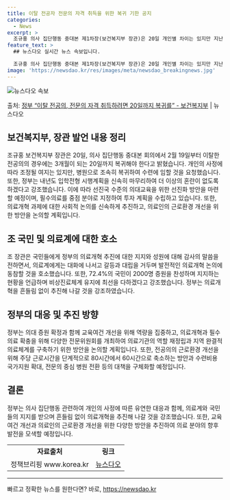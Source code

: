```yaml
---
title: 이탈 전공자 전문의 자격 취득을 위한 복귀 기한 공지
categories:
  - News
excerpt: >
  조규홍 의사 집단행동 중대본 제1차장(보건복지부 장관)은 20일 개인별 차이는 있지만 지난 2월 19일부터 …
feature_text: >
  ## 뉴스다오 실시간 뉴스 속보입니다.

  조규홍 의사 집단행동 중대본 제1차장(보건복지부 장관)은 20일 개인별 차이는 있지만 지난 2월 19일부터 …
image: 'https://newsdao.kr/res/images/meta/newsdao_breakingnews.jpg'
---
```


![뉴스다오 속보](https://newsdao.kr/res/images/meta/newsdao_breakingnews.jpg)

<p>출처: <a href="https://newsdao.kr/3853" rel="dofollow">정부 “이탈 전공의, 전문의 자격 취득하려면 20일까지 복귀를”  - 보건복지부</a> | 뉴스다오</p>

<h2 data-ke-size="size26">보건복지부, 장관 발언 내용 정리</h2>
<p data-ke-size="size16">조규홍 보건복지부 장관은 20일, 의사 집단행동 중대본 회의에서 2월 19일부터 이탈한 전공의의 경우에는 3개월이 되는 20일까지 복귀해야 한다고 밝혔습니다. 개인의 사정에 따라 조정될 여지는 있지만, 병원으로 조속히 복귀하여 수련에 임할 것을 요청했습니다. 또한, 정부는 내년도 입학전형 시행계획을 신속히 마무리하여 더 이상의 혼란이 없도록 하겠다고 강조했습니다. 이에 따라 선진국 수준의 의대교육을 위한 선진화 방안을 마련할 예정이며, 필수의료를 중점 분야로 지정하여 투자 계획을 수립하고 있습니다. 또한, 의료개혁 과제에 대한 사회적 논의를 신속하게 추진하고, 의료인의 근로환경 개선을 위한 방안을 논의할 계획입니다.</p>

<h2 data-ke-size="size26">조 국민 및 의료계에 대한 호소</h2>
<p data-ke-size="size16">조 장관은 국민들에게 정부의 의료개혁 추진에 대한 지지와 성원에 대해 감사의 말씀을 전하면서, 의료계에게는 대화에 나서고 갈등과 대립을 거두며 발전적인 의료개혁 논의에 동참할 것을 호소했습니다. 또한, 72.4%의 국민이 2000명 증원을 찬성하며 지지하는 현황을 언급하며 비상진료체계 유지에 최선을 다하겠다고 강조했습니다. 정부는 의료개혁을 흔들림 없이 추진해 나갈 것을 강조하였습니다. </p>

<h2 data-ke-size="size26">정부의 대응 및 추진 방향</h2>
<p data-ke-size="size16">정부는 의대 증원 확정과 함께 교육여건 개선을 위해 역량을 집중하고, 의료개혁과 필수의료 확충을 위해 다양한 전문위원회를 개최하여 의료기관의 역할 재정립과 지역 완결적 의료체계를 구축하기 위한 방안을 논의할 계획입니다. 또한, 전공의의 근로환경 개선을 위해 주당 근로시간을 단계적으로 80시간에서 60시간으로 축소하는 방안과 수련비용 국가지원 확대, 전문의 중심 병원 전환 등의 대책을 구체화할 예정입니다.</p>

<h2 data-ke-size="size26">결론</h2>
<p data-ke-size="size16">정부는 의사 집단행동 관련하여 개인의 사정에 따른 유연한 대응과 함께, 의료계와 국민들의 지지를 받으며 흔들림 없이 의료개혁을 추진해 나갈 것을 강조했습니다. 또한, 교육여건 개선과 의료인의 근로환경 개선을 위한 다양한 방안을 추진하여 의료 분야의 향후 발전을 모색할 예정입니다.</p>

<table>
  <tr>
    <td style="text-align: center; height: 17px;"><b>자료출처</b></td>
    <td style="text-align: center; height: 17px;"><b>링크</b></td>
  </tr>
  <tr>
    <td style="text-align: center; height: 17px;">정책브리핑 www.korea.kr</td>
    <td style="text-align: center; height: 17px;"><a href="https://newsdao.kr/3853">뉴스다오</a></td>
  </tr>
</table>

<hr> 

빠르고 정확한 뉴스를 원한다면? 바로, <a href="https://newsdao.kr" rel="dofollow">https://newsdao.kr</a>


